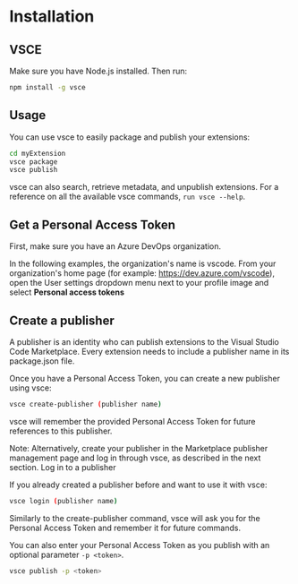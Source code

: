# Installation

## VSCE

Make sure you have Node.js installed. Then run:

```bash
npm install -g vsce
```

## Usage

You can use vsce to easily package and publish your extensions:

```bash
cd myExtension
vsce package
vsce publish
```

vsce can also search, retrieve metadata, and unpublish extensions. For a reference on all the available vsce commands, `run vsce --help`.

## Get a Personal Access Token

First, make sure you have an Azure DevOps organization.

In the following examples, the organization's name is vscode. From your organization's home page (for example: https://dev.azure.com/vscode), open the User settings dropdown menu next to your profile image and select **Personal access tokens**

## Create a publisher

A publisher is an identity who can publish extensions to the Visual Studio Code Marketplace. Every extension needs to include a publisher name in its package.json file.

Once you have a Personal Access Token, you can create a new publisher using vsce:

```bash
vsce create-publisher (publisher name)
```

vsce will remember the provided Personal Access Token for future references to this publisher.

Note: Alternatively, create your publisher in the Marketplace publisher management page and log in through vsce, as described in the next section.
Log in to a publisher

If you already created a publisher before and want to use it with vsce:

```bash
vsce login (publisher name)
```

Similarly to the create-publisher command, vsce will ask you for the Personal Access Token and remember it for future commands.

You can also enter your Personal Access Token as you publish with an optional parameter `-p <token>`.

```bash
vsce publish -p <token>
```
